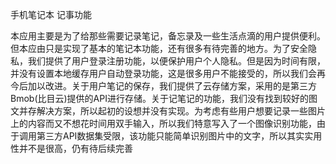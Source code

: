 手机笔记本  记事功能

本应用主要是为了给那些需要记录笔记，备忘录及一些生活点滴的用户提供便利。但本应由只是实现了基本的笔记本功能，还有很多有待完善的地方。为了安全隐私，我们提供了用户登录注册功能，以便保护用户个人隐私。但是因为时间有限，并没有设置本地缓存用户自动登录功能，这是很多用户不能接受的，所以我们会再今后加以改进。关于用户笔记的保存，我们提供了云存储方案，采用的是第三方Bmob(比目云)提供的API进行存储。关于记笔记的功能，我们没有找到较好的图文并存解决方案，所以起初的设想并没有实现。为考虑有些用户想要记录一些图片上的内容而又不想花时间用双手输入，所以我们特意写入了一个图像识别功能，由于调用第三方API数据集受限，该功能只能简单识别图片中的文字，所以其实实用性并不是很高，仍有待后续完善
